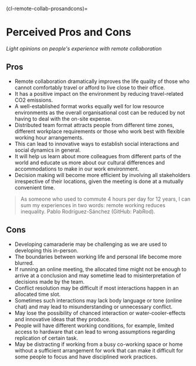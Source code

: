 (cl-remote-collab-prosandcons)=
# Perceived Pros and Cons

*Light opinions on people's experience with remote collaboration*

## Pros

- Remote collaboration dramatically improves the life quality of those who cannot comfortably travel or afford to live close to their office.
- It has a positive impact on the environment by reducing travel-related CO2 emissions.
- A well-established format works equally well for low resource environments as the overall organisational cost can be reduced by not having to deal with the on-site expense.
- Distributed team format attracts people from different time zones, different workplace requirements or those who work best with flexible working hour arrangements.
- This can lead to innovative ways to establish social interactions and social dynamics in general.
- It will help us learn about more colleagues from different parts of the world and educate us more about our cultural differences and accommodations to make in our work environment.
- Decision making will become more efficient by involving all stakeholders irrespective of their locations, given the meeting is done at a mutually convenient time.

> As someone who used to commute 4 hours per day for 12 years, I can sum my experiences in two words: remote working reduces inequality.  Pablo Rodríguez-Sánchez (GitHub: PabRod).

## Cons

- Developing camaraderie may be challenging as we are used to developing this in-person.
- The boundaries between working life and personal life become more blurred.
- If running an online meeting, the allocated time might not be enough to arrive at a conclusion and may sometime lead to misinterpretation of decisions made by the team.
- Conflict resolution may be difficult if most interactions happen in an allocated time slot.
- Sometimes such interactions may lack body language or tone (online chat) and may lead to misunderstanding or unnecessary conflict.
- May lose the possibility of chanced interaction or water-cooler-effects and innovative ideas that they produce.
- People will have different working conditions, for example, limited access to hardware that can lead to wrong assumptions regarding replication of certain task.
- May be distracting if working from a busy co-working space or home without a sufficient arrangement for work that can make it difficult for some people to focus and have disciplined work practices.
